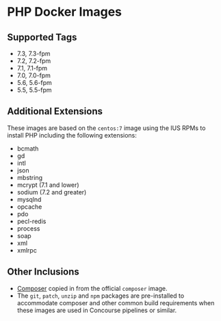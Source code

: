 # PHP Docker Images

## Supported Tags

* 7.3, 7.3-fpm
* 7.2, 7.2-fpm
* 7.1, 7.1-fpm
* 7.0, 7.0-fpm
* 5.6, 5.6-fpm
* 5.5, 5.5-fpm

## Additional Extensions

These images are based on the `centos:7` image using the IUS RPMs to install PHP including the following extensions:

* bcmath
* gd
* intl
* json
* mbstring
* mcrypt (7.1 and lower)
* sodium (7.2 and greater)
* mysqlnd
* opcache
* pdo
* pecl-redis
* process
* soap
* xml
* xmlrpc

## Other Inclusions

* [Composer](https://hub.docker.com/_/composer) copied in from the official `composer` image.
* The `git`, `patch`, `unzip` and `npm` packages are pre-installed to accommodate composer and other common build requirements when these images are used in Concourse pipelines or similar.
